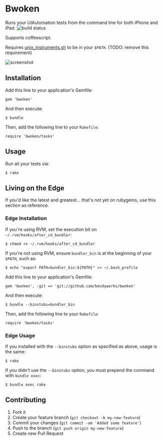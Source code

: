 # Bwoken

Runs your UIAutomation tests from the command line for both iPhone and iPad. ![build status](https://secure.travis-ci.org/bendyworks/bwoken.png?branch=master)

Supports coffeescript.

Requires [unix_instruments.sh](https://gist.github.com/1402258) to be in your `$PATH`. (TODO: remove this requirement)

![screenshot](https://raw.github.com/bendyworks/bwoken/master/doc/screenshot.png)

## Installation

Add this line to your application's Gemfile:

    gem 'bwoken'

And then execute:

    $ bundle

Then, add the following line to your `Rakefile`:

    require 'bwoken/tasks'

## Usage

Run all your tests via:

    $ rake

## Living on the Edge

If you'd like the latest and greatest... that's not yet on rubygems, use this section as reference.

### Edge Installation

If you're using RVM, set the execution bit on `~/.rvm/hooks/after_cd_bundler`:

    $ chmod +x ~/.rvm/hooks/after_cd_bundler

If you're not using RVM, ensure `bundler_bin` is at the beginning of your `$PATH`, such as:

    $ echo "export PATH=bundler_bin:${PATH}" >> ~/.bash_profile

Add this line to your application's Gemfile:

    gem 'bwoken', :git => 'git://github.com/bendyworks/bwoken'

And then execute:

    $ bundle --binstubs=bundler_bin

Then, add the following line to your `Rakefile`:

    require 'bwoken/tasks'

### Edge Usage

If you installed with the `--binstubs` option as specified as above, usage is the same:

    $ rake

If you didn't use the `--binstubs` option, you must prepend the command with `bundle exec`:

    $ bundle exec rake

## Contributing

1. Fork it
2. Create your feature branch (`git checkout -b my-new-feature`)
3. Commit your changes (`git commit -am 'Added some feature'`)
4. Push to the branch (`git push origin my-new-feature`)
5. Create new Pull Request
